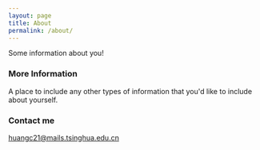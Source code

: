 ```yaml
---
layout: page
title: About
permalink: /about/
---
```


Some information about you!

### More Information

A place to include any other types of information that you'd like to include about yourself.

### Contact me

[huangc21@mails.tsinghua.edu.cn](mailto:huangc21@mails.tsinghua.edu.cn)
